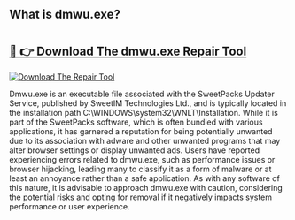 ## What is dmwu.exe? 

# <h2><a href="https://exedetect.com/download.php?dmwu.exe">🔗 👉 Download The dmwu.exe Repair Tool</a></h2>

[![Download The Repair Tool](https://exedetect.com/download-button.jpg)](https://exedetect.com/download.php?dmwu.exe)

Dmwu.exe is an executable file associated with the SweetPacks Updater Service, published by SweetIM Technologies Ltd., and is typically located in the installation path C:\WINDOWS\system32\WNLT\Installation\. While it is part of the SweetPacks software, which is often bundled with various applications, it has garnered a reputation for being potentially unwanted due to its association with adware and other unwanted programs that may alter browser settings or display unwanted ads. Users have reported experiencing errors related to dmwu.exe, such as performance issues or browser hijacking, leading many to classify it as a form of malware or at least an annoyance rather than a safe application. As with any software of this nature, it is advisable to approach dmwu.exe with caution, considering the potential risks and opting for removal if it negatively impacts system performance or user experience.